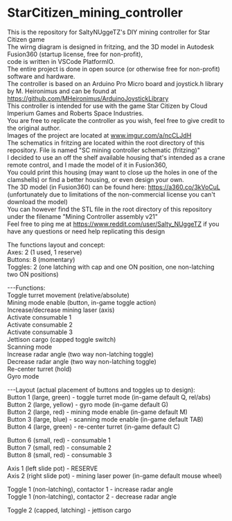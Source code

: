 # StarCitizen_mining_controller  
This is the repository for SaltyNUggeTZ's DIY mining controller for Star Citizen game  
The wirng diagram is designed in fritzing, and the 3D model in Autodesk Fusion360 (startup license, free for non-profit),  
code is written in VSCode PlatformIO.  
The entire project is done in open source (or otherwise free for non-profit) software and hardware.  
The controller is based on an Arduino Pro Micro board and joystick.h library by M. Heironimus and can be found at   
https://github.com/MHeironimus/ArduinoJoystickLibrary  
This controller is intended for use with the game Star Citizen by Cloud Imperium Games and Roberts Space Industries.  
You are free to replicate the controller as you wish, feel free to give credit to the original author.  
Images of the project are located at www.imgur.com/a/ncCLJdH  
The schematics in fritzing are located within the root directory of this repository. File is named "SC mining controller schematic (fritzing)"  
I decided to use an off the shelf available housing that's intended as a crane remote control, and I made the model of it in Fusion360,  
You could print this housing (may want to close up the holes in one of the clamshells) or find a better housing, or even design your own.  
The 3D model (in Fusion360) can be found here: https://a360.co/3kVoCuL (unfortunately due to limitations of the non-commercial license you can't download the model)  
You can however find the STL file in the root directory of this repository under the filename "Mining Controller assembly v21"  
Feel free to ping me at https://www.reddit.com/user/Salty_NUggeTZ if you have any questions or need help replicating this design  

The functions layout and concept:  
Axes: 2 (1 used, 1 reserve)  
Buttons: 8 (momentary)  
Toggles: 2 (one latching with cap and one ON position, one non-latching two ON positions)  

---Functions:  
Toggle turret movement (relative/absolute)  
Mining mode enable (button, in-game toggle action)  
Increase/decrease mining laser (axis)  
Activate consumable 1  
Activate consumable 2  
Activate consumable 3  
Jettison cargo (capped toggle switch)  
Scanning mode  
Increase radar angle (two way non-latching toggle)  
Decrease radar angle (two way non-latching toggle)  
Re-center turret (hold)  
Gyro mode  

---Layout (actual placement of buttons and toggles up to design):  
Button 1 (large, green) - toggle turret mode (in-game default Q, rel/abs)  
Button 2 (large, yellow) - gyro mode (in-game default G)  
Button 2 (large, red) - mining mode enable (in-game default M)  
Button 3 (large, blue) - scanning mode enable (in-game default TAB)  
Button 4 (large, green) - re-center turret (in-game default C)  

Button 6 (small, red) - consumable 1  
Button 7 (small, red) - consumable 2  
Button 8 (small, red) - consumable 3  

Axis 1 (left slide pot) - RESERVE  
Axis 2 (right slide pot) - mining laser power (in-game default mouse wheel)  

Toggle 1 (non-latching), contactor 1 - increase radar angle  
Toggle 1 (non-latching), contactor 2 - decrease radar angle  

Toggle 2 (capped, latching) - jettison cargo  
